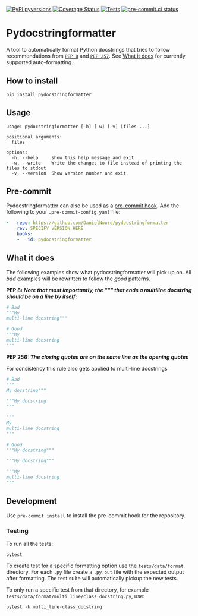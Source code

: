 [![PyPI pyversions](https://img.shields.io/pypi/pyversions/pydocstringformatter.svg)](https://pypi.python.org/pypi/pydocstringformatter/) [![Coverage Status](https://coveralls.io/repos/github/DanielNoord/pydocstringformatter/badge.svg?branch=main)](https://coveralls.io/github/DanielNoord/pydocstringformatter?branch=main) [![Tests](https://github.com/DanielNoord/pydocstringformatter/actions/workflows/tests.yaml/badge.svg?branch=main)](https://github.com/DanielNoord/pydocstringformatter/actions/workflows/tests.yaml) [![pre-commit.ci status](https://results.pre-commit.ci/badge/github/DanielNoord/pydocstringformatter/main.svg)](https://results.pre-commit.ci/latest/github/DanielNoord/pydocstringformatter/main)

# Pydocstringformatter

A tool to automatically format Python docstrings that tries to follow recommendations from [`PEP 8`](https://www.python.org/dev/peps/pep-0008/) and [`PEP 257`](https://www.python.org/dev/peps/pep-0257/). See [What it does](#what-it-does) for currently supported auto-formatting.

## How to install

```shell
pip install pydocstringformatter
```

## Usage

```shell
usage: pydocstringformatter [-h] [-w] [-v] [files ...]

positional arguments:
  files

options:
  -h, --help     show this help message and exit
  -w, --write    Write the changes to file instead of printing the files to stdout
  -v, --version  Show version number and exit
```

## Pre-commit

Pydocstringformatter can also be used as a [pre-commit hook](https://pre-commit.com). Add the following to your `.pre-commit-config.yaml` file:

```yaml
-   repo: https://github.com/DanielNoord/pydocstringformatter
    rev: SPECIFY VERSION HERE
    hooks:
    -   id: pydocstringformatter
```

## What it does

The following examples show what pydocstringformatter will pick up on. All _bad_ examples will be rewritten to follow the _good_ patterns.

**PEP 8: _Note that most importantly, the """ that ends a multiline docstring should be on a line by itself:_**

```python
# Bad
"""My
multi-line docstring"""

# Good
"""My
multi-line docstring
"""
```


**PEP 256: _The closing quotes are on the same line as the opening quotes_**

For consistency this rule also gets applied to multi-line docstrings

```python
# Bad
"""
My docstring"""

"""My docstring
"""

"""
My
multi-line docstring
"""

# Good
"""My docstring"""

"""My docstring"""

"""My
multi-line docstring
"""
```

## Development

Use `pre-commit install` to install the pre-commit hook for the repository.

### Testing

To run all the tests:

```shell
pytest
```

To create test for a specific formatting option use the `tests/data/format` directory. For each `.py` file create a `.py.out` file with the expected output after formatting. The test suite will automatically pickup the new tests.

To only run a specific test from that directory, for example `tests/data/format/multi_line/class_docstring.py`, use:

```shell
pytest -k multi_line-class_docstring
```
